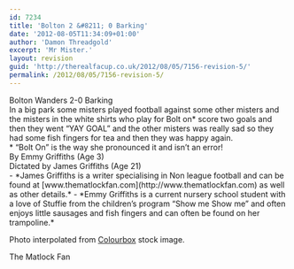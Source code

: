 ```yaml
---
id: 7234
title: 'Bolton 2 &#8211; 0 Barking'
date: '2012-08-05T11:34:09+01:00'
author: 'Damon Threadgold'
excerpt: 'Mr Mister.'
layout: revision
guid: 'http://therealfacup.co.uk/2012/08/05/7156-revision-5/'
permalink: /2012/08/05/7156-revision-5/
---
```


<div>Bolton Wanders 2-0 Barking</div><div></div><div>In a big park some misters played football against some other misters and the misters in the white shirts who play for Bolt on* score two goals and then they went “YAY GOAL” and the other misters was really sad so they had some fish fingers for tea and then they was happy again.</div><div></div><div>* “Bolt On” is the way she pronounced it and isn’t an error!</div><div></div><div>By Emmy Griffiths (Age 3)</div><div>Dictated by James Griffiths (Age 21)</div><div></div>- *James Griffiths is a writer specialising in Non league football and can be found at [www.thematlockfan.com](http://www.thematlockfan.com) as well as other details.*
- *Emmy Griffiths is a current nursery school student with a love of Stuffie from the children’s program “Show me Show me” and often enjoys little sausages and fish fingers and can often be found on her trampoline.*

Photo interpolated from [Colourbox](http://www.colourbox.com/image/the-old-nut-and-bolt-on-white-background-image-3043264) stock image.

<div></div><div></div>The Matlock Fan